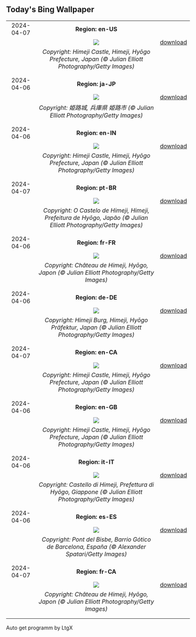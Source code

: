 ## Today's Bing Wallpaper
|      |      |      |
| :----: | :----: | :----: |
|2024-04-07|**Region: en-US**||
||![](https://www.bing.com/th?id=OHR.JapanHimeji_EN-US1768279571_UHD.jpg&pid=hp&w=1152&h=648&rs=1&c=4)| [download](https://www.bing.com/th?id=OHR.JapanHimeji_EN-US1768279571_UHD.jpg)|
||*Copyright: Himeji Castle, Himeji, Hyōgo Prefecture, Japan (© Julian Elliott Photography/Getty Images)*
||
|||
|2024-04-06|**Region: ja-JP**||
||![](https://www.bing.com/th?id=OHR.JapanHimeji_JA-JP3641774172_UHD.jpg&pid=hp&w=1152&h=648&rs=1&c=4)| [download](https://www.bing.com/th?id=OHR.JapanHimeji_JA-JP3641774172_UHD.jpg)|
||*Copyright: 姫路城, 兵庫県 姫路市 (© Julian Elliott Photography/Getty Images)*
||
|||
|2024-04-06|**Region: en-IN**||
||![](https://www.bing.com/th?id=OHR.JapanHimeji_EN-IN7756531371_UHD.jpg&pid=hp&w=1152&h=648&rs=1&c=4)| [download](https://www.bing.com/th?id=OHR.JapanHimeji_EN-IN7756531371_UHD.jpg)|
||*Copyright: Himeji Castle, Himeji, Hyōgo Prefecture, Japan (© Julian Elliott Photography/Getty Images)*
||
|||
|2024-04-07|**Region: pt-BR**||
||![](https://www.bing.com/th?id=OHR.JapanHimeji_PT-BR1183252233_UHD.jpg&pid=hp&w=1152&h=648&rs=1&c=4)| [download](https://www.bing.com/th?id=OHR.JapanHimeji_PT-BR1183252233_UHD.jpg)|
||*Copyright: O Castelo de Himeji, Himeji, Prefeitura de Hyōgo, Japão (© Julian Elliott Photography/Getty Images)*
||
|||
|2024-04-06|**Region: fr-FR**||
||![](https://www.bing.com/th?id=OHR.JapanHimeji_FR-FR4643255326_UHD.jpg&pid=hp&w=1152&h=648&rs=1&c=4)| [download](https://www.bing.com/th?id=OHR.JapanHimeji_FR-FR4643255326_UHD.jpg)|
||*Copyright: Château de Himeji, Hyōgo, Japon (© Julian Elliott Photography/Getty Images)*
||
|||
|2024-04-06|**Region: de-DE**||
||![](https://www.bing.com/th?id=OHR.JapanHimeji_DE-DE3876117869_UHD.jpg&pid=hp&w=1152&h=648&rs=1&c=4)| [download](https://www.bing.com/th?id=OHR.JapanHimeji_DE-DE3876117869_UHD.jpg)|
||*Copyright: Himeji Burg, Himeji, Hyōgo Präfektur, Japan (© Julian Elliott Photography/Getty Images)*
||
|||
|2024-04-07|**Region: en-CA**||
||![](https://www.bing.com/th?id=OHR.JapanHimeji_EN-CA9913265473_UHD.jpg&pid=hp&w=1152&h=648&rs=1&c=4)| [download](https://www.bing.com/th?id=OHR.JapanHimeji_EN-CA9913265473_UHD.jpg)|
||*Copyright: Himeji Castle, Himeji, Hyōgo Prefecture, Japan (© Julian Elliott Photography/Getty Images)*
||
|||
|2024-04-06|**Region: en-GB**||
||![](https://www.bing.com/th?id=OHR.JapanHimeji_EN-GB1424616549_UHD.jpg&pid=hp&w=1152&h=648&rs=1&c=4)| [download](https://www.bing.com/th?id=OHR.JapanHimeji_EN-GB1424616549_UHD.jpg)|
||*Copyright: Himeji Castle, Himeji, Hyōgo Prefecture, Japan (© Julian Elliott Photography/Getty Images)*
||
|||
|2024-04-06|**Region: it-IT**||
||![](https://www.bing.com/th?id=OHR.JapanHimeji_IT-IT3790659701_UHD.jpg&pid=hp&w=1152&h=648&rs=1&c=4)| [download](https://www.bing.com/th?id=OHR.JapanHimeji_IT-IT3790659701_UHD.jpg)|
||*Copyright: Castello di Himeji, Prefettura di Hyōgo, Giappone (© Julian Elliott Photography/Getty Images)*
||
|||
|2024-04-06|**Region: es-ES**||
||![](https://www.bing.com/th?id=OHR.NeogothicBarcelona_ES-ES5800770786_UHD.jpg&pid=hp&w=1152&h=648&rs=1&c=4)| [download](https://www.bing.com/th?id=OHR.NeogothicBarcelona_ES-ES5800770786_UHD.jpg)|
||*Copyright: Pont del Bisbe, Barrio Gótico de Barcelona, España (© Alexander Spatari/Getty Images)*
||
|||
|2024-04-07|**Region: fr-CA**||
||![](https://www.bing.com/th?id=OHR.JapanHimeji_FR-CA0973604796_UHD.jpg&pid=hp&w=1152&h=648&rs=1&c=4)| [download](https://www.bing.com/th?id=OHR.JapanHimeji_FR-CA0973604796_UHD.jpg)|
||*Copyright: Château de Himeji, Hyōgo, Japon (© Julian Elliott Photography/Getty Images)*
||
|||

Auto get programm by LtgX
